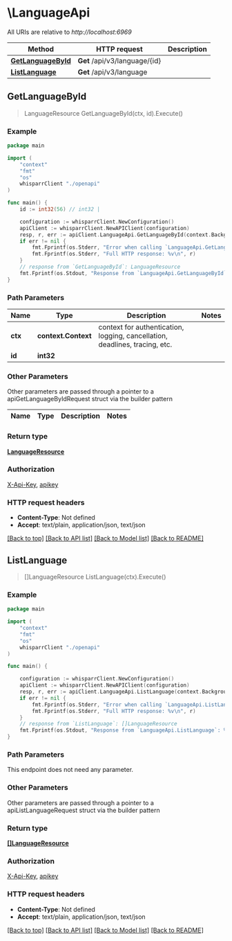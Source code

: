 # \LanguageApi

All URIs are relative to *http://localhost:6969*

Method | HTTP request | Description
------------- | ------------- | -------------
[**GetLanguageById**](LanguageApi.md#GetLanguageById) | **Get** /api/v3/language/{id} | 
[**ListLanguage**](LanguageApi.md#ListLanguage) | **Get** /api/v3/language | 



## GetLanguageById

> LanguageResource GetLanguageById(ctx, id).Execute()



### Example

```go
package main

import (
    "context"
    "fmt"
    "os"
    whisparrClient "./openapi"
)

func main() {
    id := int32(56) // int32 | 

    configuration := whisparrClient.NewConfiguration()
    apiClient := whisparrClient.NewAPIClient(configuration)
    resp, r, err := apiClient.LanguageApi.GetLanguageById(context.Background(), id).Execute()
    if err != nil {
        fmt.Fprintf(os.Stderr, "Error when calling `LanguageApi.GetLanguageById``: %v\n", err)
        fmt.Fprintf(os.Stderr, "Full HTTP response: %v\n", r)
    }
    // response from `GetLanguageById`: LanguageResource
    fmt.Fprintf(os.Stdout, "Response from `LanguageApi.GetLanguageById`: %v\n", resp)
}
```

### Path Parameters


Name | Type | Description  | Notes
------------- | ------------- | ------------- | -------------
**ctx** | **context.Context** | context for authentication, logging, cancellation, deadlines, tracing, etc.
**id** | **int32** |  | 

### Other Parameters

Other parameters are passed through a pointer to a apiGetLanguageByIdRequest struct via the builder pattern


Name | Type | Description  | Notes
------------- | ------------- | ------------- | -------------


### Return type

[**LanguageResource**](LanguageResource.md)

### Authorization

[X-Api-Key](../README.md#X-Api-Key), [apikey](../README.md#apikey)

### HTTP request headers

- **Content-Type**: Not defined
- **Accept**: text/plain, application/json, text/json

[[Back to top]](#) [[Back to API list]](../README.md#documentation-for-api-endpoints)
[[Back to Model list]](../README.md#documentation-for-models)
[[Back to README]](../README.md)


## ListLanguage

> []LanguageResource ListLanguage(ctx).Execute()



### Example

```go
package main

import (
    "context"
    "fmt"
    "os"
    whisparrClient "./openapi"
)

func main() {

    configuration := whisparrClient.NewConfiguration()
    apiClient := whisparrClient.NewAPIClient(configuration)
    resp, r, err := apiClient.LanguageApi.ListLanguage(context.Background()).Execute()
    if err != nil {
        fmt.Fprintf(os.Stderr, "Error when calling `LanguageApi.ListLanguage``: %v\n", err)
        fmt.Fprintf(os.Stderr, "Full HTTP response: %v\n", r)
    }
    // response from `ListLanguage`: []LanguageResource
    fmt.Fprintf(os.Stdout, "Response from `LanguageApi.ListLanguage`: %v\n", resp)
}
```

### Path Parameters

This endpoint does not need any parameter.

### Other Parameters

Other parameters are passed through a pointer to a apiListLanguageRequest struct via the builder pattern


### Return type

[**[]LanguageResource**](LanguageResource.md)

### Authorization

[X-Api-Key](../README.md#X-Api-Key), [apikey](../README.md#apikey)

### HTTP request headers

- **Content-Type**: Not defined
- **Accept**: text/plain, application/json, text/json

[[Back to top]](#) [[Back to API list]](../README.md#documentation-for-api-endpoints)
[[Back to Model list]](../README.md#documentation-for-models)
[[Back to README]](../README.md)

